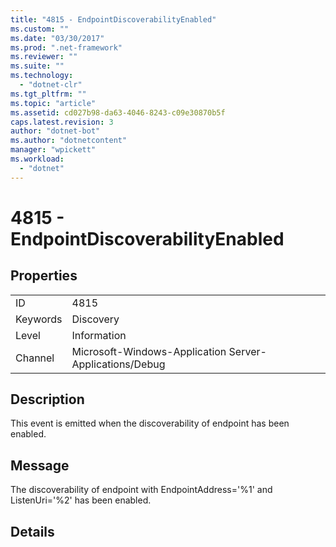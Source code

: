 ```yaml
---
title: "4815 - EndpointDiscoverabilityEnabled"
ms.custom: ""
ms.date: "03/30/2017"
ms.prod: ".net-framework"
ms.reviewer: ""
ms.suite: ""
ms.technology: 
  - "dotnet-clr"
ms.tgt_pltfrm: ""
ms.topic: "article"
ms.assetid: cd027b98-da63-4046-8243-c09e30870b5f
caps.latest.revision: 3
author: "dotnet-bot"
ms.author: "dotnetcontent"
manager: "wpickett"
ms.workload: 
  - "dotnet"
---
```

# 4815 - EndpointDiscoverabilityEnabled
## Properties  
  
|||  
|-|-|  
|ID|4815|  
|Keywords|Discovery|  
|Level|Information|  
|Channel|Microsoft-Windows-Application Server-Applications/Debug|  
  
## Description  
 This event is emitted when the discoverability of endpoint has been enabled.  
  
## Message  
 The discoverability of endpoint with EndpointAddress='%1' and ListenUri='%2' has been enabled.  
  
## Details
